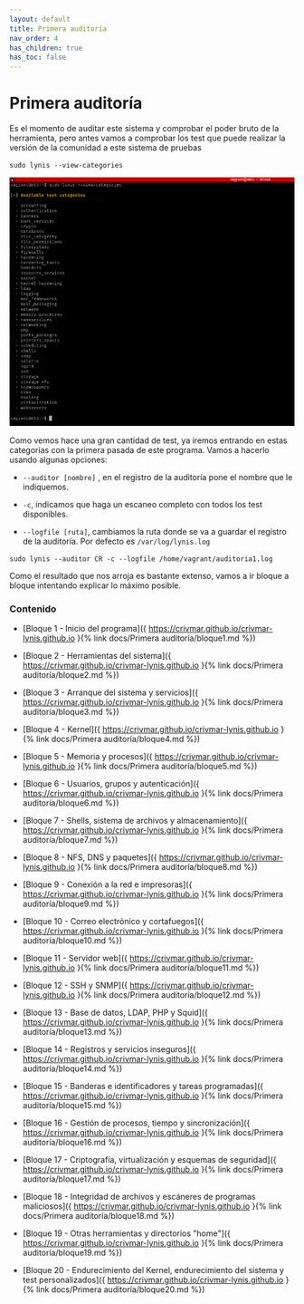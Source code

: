 ```yaml
---
layout: default
title: Primera auditoría
nav_order: 4
has_children: true
has_toc: false
---
```


# Primera auditoría

Es el momento de auditar este sistema y comprobar el poder bruto de la herramienta, pero antes vamos a comprobar los test que puede realizar la versión de la comunidad a este sistema de pruebas

~~~
sudo lynis --view-categories
~~~

<img src="https://raw.githubusercontent.com/crivmar/crivmar-lynis.github.io/main/assets/images/03.png"/>

Como vemos hace una gran cantidad de test, ya iremos entrando en estas categorías con la primera pasada de este programa. Vamos a hacerlo usando algunas opciones:

- `--auditor [nombre]` , en el registro de la auditoría pone el nombre que le indiquemos.

- `-c`, indicamos que haga un escaneo completo con todos los test disponibles.

- `--logfile [ruta]`, cambiamos la ruta donde se va a guardar el registro de la auditoría. Por defecto es `/var/log/lynis.log`

~~~
sudo lynis --auditor CR -c --logfile /home/vagrant/auditoria1.log
~~~

Como el resultado que nos arroja es bastante extenso, vamos a ir bloque a bloque intentando explicar lo máximo posible.


### Contenido

- [Bloque 1 - Inicio del programa]({ https://crivmar.github.io/crivmar-lynis.github.io }{% link docs/Primera auditoría/bloque1.md %})

- [Bloque 2 - Herramientas del sistema]({ https://crivmar.github.io/crivmar-lynis.github.io }{% link docs/Primera auditoría/bloque2.md %})

- [Bloque 3 - Arranque del sistema y servicios]({ https://crivmar.github.io/crivmar-lynis.github.io }{% link docs/Primera auditoría/bloque3.md %})

- [Bloque 4 - Kernel]({ https://crivmar.github.io/crivmar-lynis.github.io }{% link docs/Primera auditoría/bloque4.md %})

- [Bloque 5 - Memoria y procesos]({ https://crivmar.github.io/crivmar-lynis.github.io }{% link docs/Primera auditoría/bloque5.md %})

- [Bloque 6 - Usuarios, grupos y autenticación]({ https://crivmar.github.io/crivmar-lynis.github.io }{% link docs/Primera auditoría/bloque6.md %})

- [Bloque 7 - Shells, sistema de archivos y almacenamiento]({ https://crivmar.github.io/crivmar-lynis.github.io }{% link docs/Primera auditoría/bloque7.md %})

- [Bloque 8 - NFS, DNS y paquetes]({ https://crivmar.github.io/crivmar-lynis.github.io }{% link docs/Primera auditoría/bloque8.md %})

- [Bloque 9 - Conexión a la red e impresoras]({ https://crivmar.github.io/crivmar-lynis.github.io }{% link docs/Primera auditoría/bloque9.md %})

- [Bloque 10 - Correo electrónico y cortafuegos]({ https://crivmar.github.io/crivmar-lynis.github.io }{% link docs/Primera auditoría/bloque10.md %})

- [Bloque 11 - Servidor web]({ https://crivmar.github.io/crivmar-lynis.github.io }{% link docs/Primera auditoría/bloque11.md %})

- [Bloque 12 - SSH y SNMP]({ https://crivmar.github.io/crivmar-lynis.github.io }{% link docs/Primera auditoría/bloque12.md %})

- [Bloque 13 - Base de datos, LDAP, PHP y Squid]({ https://crivmar.github.io/crivmar-lynis.github.io }{% link docs/Primera auditoría/bloque13.md %})

- [Bloque 14 - Registros y servicios inseguros]({ https://crivmar.github.io/crivmar-lynis.github.io }{% link docs/Primera auditoría/bloque14.md %})

- [Bloque 15 - Banderas e identificadores y tareas programadas]({ https://crivmar.github.io/crivmar-lynis.github.io }{% link docs/Primera auditoría/bloque15.md %})

- [Bloque 16 - Gestión de procesos, tiempo y sincronización]({ https://crivmar.github.io/crivmar-lynis.github.io }{% link docs/Primera auditoría/bloque16.md %})

- [Bloque 17 - Criptografía, virtualización y esquemas de seguridad]({ https://crivmar.github.io/crivmar-lynis.github.io }{% link docs/Primera auditoría/bloque17.md %})

- [Bloque 18 - Integridad de archivos y escáneres de programas maliciosos]({ https://crivmar.github.io/crivmar-lynis.github.io }{% link docs/Primera auditoría/bloque18.md %})

- [Bloque 19 - Otras herramientas y directorios "home"]({ https://crivmar.github.io/crivmar-lynis.github.io }{% link docs/Primera auditoría/bloque19.md %})

- [Bloque 20 - Endurecimiento del Kernel, endurecimiento del sistema y test personalizados]({ https://crivmar.github.io/crivmar-lynis.github.io }{% link docs/Primera auditoría/bloque20.md %})

